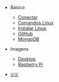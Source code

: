 * Básico
  * [Conectar](conectar.md)
  * [Comandos Linux](ComandosLinux.md)
  * [Instalar Linux](InstalacaoSO.md)
  * [GitHub](GitHub.md)
  * [MongoDB](MongoDB.md)

* Imagens
  * [Desktop](Imagens.md)
  * [Rapberry Pi](Raspberry.md)

* [:us:](/us/)